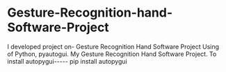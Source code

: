 # Gesture-Recognition-hand-Software-Project
I developed project on- Gesture Recognition Hand Software Project Using of Python, pyautogui.
My Gesture Recognition Hand Software Project.
To install autopygui-----
pip install autopygui

